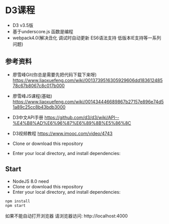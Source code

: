 # D3课程
- D3 v3.5版
- 基于underscore.js 函数是编程
- webpack4.0(解决丑化 调试时自动更新 ES6语法支持 低版本IE支持等一系列问题)

## 参考资料
 - 廖雪峰Git(你总是需要先把代码下载下来呀)
 https://www.liaoxuefeng.com/wiki/0013739516305929606dd18361248578c67b8067c8c017b000
 - 廖雪峰JS课程(基础)
 https://www.liaoxuefeng.com/wiki/001434446689867b27157e896e74d51a89c25cc8b43bdb3000
 - D3中文API手册
 https://github.com/d3/d3/wiki/API--%E4%B8%AD%E6%96%87%E6%89%8B%E5%86%8C
 - D3视频教程
 https://www.imooc.com/video/4743

 - Clone or download this repository
 - Enter your local directory, and install dependencies:


## Start
 - NodeJS 8.0 need
 - Clone or download this repository
 - Enter your local directory, and install dependencies:

``` bash
npm install
npm start
```
如果不能自动打开浏览器 请浏览器访问: http://localhost:4000








